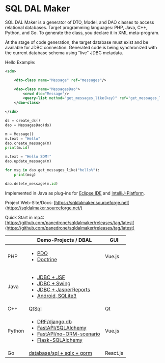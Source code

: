 # SQL DAL Maker

SQL DAL Maker is a generator of DTO, Model, and DAO classes to access relational databases. Target
programming languages: PHP, Java, C++, Python, and Go. To generate the class, you declare it in XML meta-program. 

At the stage of code generation, the target database must exist and be available for JDBC connection.
Generated code is being synchronized with the current database schema using "live" JDBC metadata.

Hello Example:


```xml
<sdm>

    <dto-class name="Message" ref="messages"/>

    <dao-class name="MessagesDao">
        <crud dto="Message"/>
        <query-list method="get_messages_like(key)" ref="get_messages_like.sql"/>
    </dao-class>

</sdm>
```

```python
ds = create_ds()
dao = MessagesDao(ds)

m = Message()
m.text = "Hello"
dao.create_message(m)
print(m.id)

m.text = "Hello SDM!"
dao.update_message(m)

for msg in dao.get_messages_like("hello%"):
    print(msg)

dao.delete_message(m.id)
```

Implemented in Java as plug-ins for [Eclipse IDE](http://marketplace.eclipse.org/content/sql-dal-maker) and
[IntelliJ-Platform](http://plugins.jetbrains.com/plugin/7092).

Project Web-Site/Docs: [https://sqldalmaker.sourceforge.net](https://sqldalmaker.sourceforge.net/)

Quick Start in
mp4: [https://github.com/panedrone/sqldalmaker/releases/tag/latest](https://github.com/panedrone/sqldalmaker/releases/tag/latest)

|        | Demo-Projects / DBAL                                                                                                                                                                                                                                                                                                                                                                  | GUI      |
|--------|---------------------------------------------------------------------------------------------------------------------------------------------------------------------------------------------------------------------------------------------------------------------------------------------------------------------------------------------------------------------------------------|----------|
| PHP    | <ul><li>[PDO](https://github.com/panedrone/sdm_demo_php_todolist)</li><li>[Doctrine](https://github.com/panedrone/sdm_demo_todolist_php_doctrine)</li></ul>                                                                                                                                                                                                                           | Vue.js   |
| Java   | <ul><li>[JDBC + JSF](https://github.com/panedrone/sdm_demo_jsf_todolist)</li><li>[JDBC + Swing](https://github.com/panedrone/sdm_demo_java_jdbc_swing_thesaurus_sqlite3)</li><li>[JDBC + JasperReports](https://github.com/panedrone/sdm_demo_jasper_reports_northwindEF)</li><li>[Android, SQLite3](https://github.com/panedrone/sdm_demo_android_thesaurus)</li><ul>                |          |
| C++    | [QtSql](https://github.com/panedrone/sdm_demo_qt6_thesaurus)                                                                                                                                                                                                                                                                                                                          | Qt       |
| Python | <ul><li>[DRF/django.db](https://github.com/panedrone/sdm_demo_todolist_django)</li><li>[FastAPI/SQLAlchemy](https://github.com/panedrone/sdm_demo_todolist_fastapi_sqlalchemy)</li><li>[FastAPI/no-ORM-scenario](https://github.com/panedrone/sdm_demo_fastapi_no_orm_scenario)</li><li>[Flask-SQLAlchemy](https://github.com/panedrone/sdm_demo_todolist_flask_sqlalchemy)</li></ul> | Vue.js   |
| Go     | [database/sql + sqlx + gorm](https://github.com/panedrone/sdm_todolist_golang_react_js_spa)                                                                                                                                                                                                                                                                                           | React.js |
